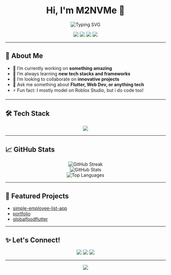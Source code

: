 <!--
✨ Fancy GitHub Profile README for M2NVMe ✨
-->

<h1 align="center">Hi, I'm M2NVMe 👋</h1>

<p align="center">
  <img src="https://readme-typing-svg.demolab.com/?lines=Full-Stack+Developer;Open+Source+Enthusiast;Tech+Explorer;Always+Learning!" alt="Typing SVG" />
</p>

<p align="center">
  <a href="https://github.com/M2NVMe"><img src="https://img.shields.io/github/followers/M2NVMe?style=social"></a>
  <a href="mailto:m2nvme@gmail.com"><img src="https://img.shields.io/badge/Email-D14836?style=flat&logo=gmail&logoColor=white"/></a>
  <a href="https://www.roblox.com/users/322005936/profile"><img src="https://img.shields.io/badge/Roblox-@M2NVMe-red?logo=roblox&logoColor=white"></a>
  <a href="https://www.linkedin.com/in/bumi-bagus-wiraguna-59808130a/"><img src="https://img.shields.io/badge/LinkedIn-blue?style=flat&logo=linkedin"></a>
</p>

---

## 🚀 About Me

- 🔭 I’m currently working on **something amazing**
- 🌱 I’m always learning **new tech stacks and frameworks**
- 👯 I’m looking to collaborate on **innovative projects**
- 💬 Ask me something about **Flutter, Web Dev, or anything tech**
- ⚡ Fun fact: I mostly model on Roblox Studio, but i do code too!

---

## 🛠️ Tech Stack

<p align="center">
  <img src="https://skillicons.dev/icons?i=flutter,dart,js,ts,react,nodejs,python,html,css,git,github,figma,linux,java" />
</p>

---

## 📈 GitHub Stats

<p align="center">
  <img src="https://github-readme-streak-stats.herokuapp.com/?user=M2NVMe&theme=tokyonight" alt="GitHub Streak" />
  <br>
  <img src="https://github-readme-stats.vercel.app/api?username=M2NVMe&show_icons=true&theme=tokyonight" alt="GitHub Stats" />
  <br>
  <img src="https://github-readme-stats.vercel.app/api/top-langs/?username=M2NVMe&layout=compact&theme=tokyonight" alt="Top Languages" />
</p>

---

## 📌 Featured Projects

- [simple-employee-list-app](https://github.com/M2NVMe/simple-employee-list-app)
- [portfolio](https://github.com/M2NVMe/portfolio)
- [globalfoodflutter](https://github.com/M2NVMe/globalfoodflutter)

---

## ✨ Let's Connect!

<p align="center">
  <a href="mailto:m2nvme@gmail.com"><img src="https://img.shields.io/badge/Gmail-D14836?style=for-the-badge&logo=gmail&logoColor=white"/></a>
  <a href="https://github.com/M2NVMe"><img src="https://img.shields.io/badge/GitHub-181717?style=for-the-badge&logo=github&logoColor=white"></a>
  <a href="https://www.linkedin.com/in/your-linkedin/"><img src="https://img.shields.io/badge/LinkedIn-blue?style=for-the-badge&logo=linkedin"></a>
</p>

---

<p align="center">
  <img src="https://quotes-github-readme.vercel.app/api?type=horizontal&theme=tokyonight" />
</p>

